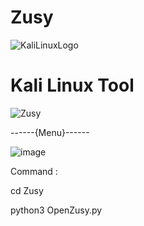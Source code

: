 # Zusy

![KaliLinuxLogo](https://github.com/MMOGAMER0101/Zusy/assets/153848626/38fa9f47-f5fc-4216-be1a-dc0f40ad4de9)

# Kali Linux Tool 

![Zusy](https://github.com/MMOGAMER0101/Zusy/assets/153848626/a3ea1469-760a-48bf-a597-d5dc0903ae99)


------{Menu}------

![image](https://github.com/MMOGAMER0101/Zusy/assets/153848626/8e3b1083-915a-404c-bd65-fdb3ec9aef21)

Command :

cd Zusy

python3 OpenZusy.py




 


